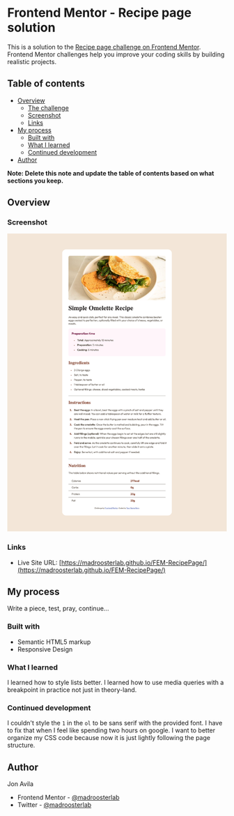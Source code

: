 # Frontend Mentor - Recipe page solution

This is a solution to the [Recipe page challenge on Frontend Mentor](https://www.frontendmentor.io/challenges/recipe-page-KiTsR8QQKm). Frontend Mentor challenges help you improve your coding skills by building realistic projects.

## Table of contents

- [Overview](#overview)
  - [The challenge](#the-challenge)
  - [Screenshot](#screenshot)
  - [Links](#links)
- [My process](#my-process)
  - [Built with](#built-with)
  - [What I learned](#what-i-learned)
  - [Continued development](#continued-development)
- [Author](#author)

**Note: Delete this note and update the table of contents based on what sections you keep.**

## Overview

### Screenshot

![](screenshot.png)

### Links

- Live Site URL: [https://madroosterlab.github.io/FEM-RecipePage/](https://madroosterlab.github.io/FEM-RecipePage/)

## My process

Write a piece, test, pray, continue...

### Built with

- Semantic HTML5 markup
- Responsive Design

### What I learned

I learned how to style lists better. I learned how to use media queries with a breakpoint in practice not just in theory-land.

### Continued development

I couldn't style the `1` in the `ol` to be sans serif with the provided font. I have to fix that when I feel like spending two hours on google. I want to better organize my CSS code because now it is just lightly following the page structure.

## Author

Jon Avila

- Frontend Mentor - [@madroosterlab](https://www.frontendmentor.io/profile/madroosterlab)
- Twitter - [@madroosterlab](https://www.x.com/madroosterlab)

